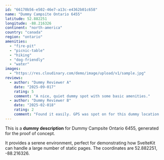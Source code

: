 ```yaml
---
id: "66170b56-e502-46e7-a13c-e4362b01c658"
name: "Dummy Campsite Ontario 6455"
latitude: 52.882251
longitude: -88.216326
continent: "north-america"
country: "canada"
region: "ontario"
amenities:
  - "fire-pit"
  - "picnic-table"
  - "hiking"
  - "dog-friendly"
  - "water"
images:
  - "https://res.cloudinary.com/demo/image/upload/v1/sample.jpg"
reviews:
  - author: "Dummy Reviewer A"
    date: "2025-09-017"
    rating: 5
    comment: "A nice, quiet dummy spot with some basic amenities."
  - author: "Dummy Reviewer B"
    date: "2025-02-018"
    rating: 2
    comment: "Found it easily. GPS was spot on for this dummy location."
---
```


This is a **dummy description** for Dummy Campsite Ontario 6455, generated for the proof of concept.

It provides a serene environment, perfect for demonstrating how SvelteKit can handle a large number of static pages. The coordinates are 52.882251, -88.216326.
